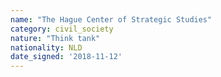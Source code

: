 ```yaml
---
name: "The Hague Center of Strategic Studies"
category: civil_society
nature: "Think tank"
nationality: NLD
date_signed: '2018-11-12'
---
```

    